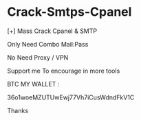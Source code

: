 # Crack-Smtps-Cpanel


[+]  Mass Crack Cpanel & SMTP 


Only Need Combo Mail:Pass 


No Need Proxy / VPN

Support me To encourage in more tools

BTC MY WALLET :

36o1woeMZUTUwEwj77Vh7iCusWdndFkV1C


Thanks 
